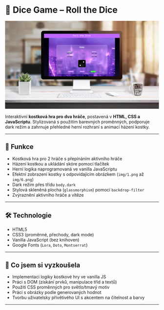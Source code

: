 # 🎲 Dice Game – Roll the Dice

![Mockup hry](dice-game-mockup1.jpg)

Interaktivní **kostková hra pro dva hráče**, postavená v **HTML, CSS a JavaScriptu**. Stylizovaná s použitím barevných proměnných, podporuje dark režim a zahrnuje přehledné herní rozhraní s animací házení kostky.

---

## 🎯 Funkce

- Kostková hra pro 2 hráče s přepínáním aktivního hráče  
- Házení kostkou a ukládání skóre pomocí tlačítek  
- Herní logika naprogramovaná ve vanilla JavaScriptu  
- Efektní zobrazení kostky s odpovídajícím obrázkem (`img/1.png` až `img/6.png`)  
- Dark režim přes třídu `body.dark`  
- Stylová skleněná plocha (`glassmorphism`) pomocí `backdrop-filter`  
- Zvýraznění aktivního hráče a vítěze  

---

## 🛠️ Technologie

- HTML5  
- CSS3 (proměnné, přechody, dark mode)  
- Vanilla JavaScript (bez knihoven)  
- Google Fonts (`Lora`, `Doto`, `Montserrat`)  

---

## 🧪 Co jsem si vyzkoušela

- Implementaci logiky kostkové hry ve vanilla JS  
- Práci s DOM (získání prvků, manipulace tříd a textů)  
- Použití CSS proměnných pro světlo/tmavý motiv  
- Práci s obrázky podle generovaných hodnot  
- Tvorbu uživatelsky přívětivého UI s akcentem na čitelnost a barvy  

---


